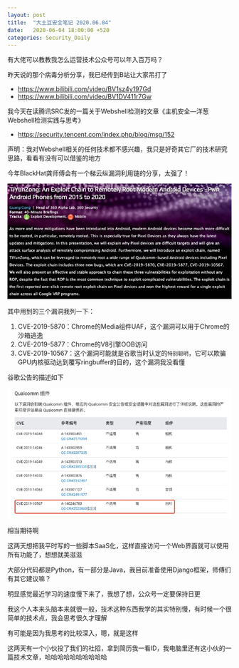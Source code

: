 ```yaml
---
layout: post
title:  "大土豆安全笔记 2020.06.04"
date:   2020-06-04 18:00:00 +520
categories: Security_Daily
---
```


有大佬可以教教我怎么运营技术公众号可以年入百万吗？

昨天说的那个病毒分析分享，我已经传到B站让大家吊打了
- https://www.bilibili.com/video/BV1sz4y197Gd
- https://www.bilibili.com/video/BV1DV411r7Gw

我今天在读腾讯SRC发的一篇关于Webshell检测的文章《主机安全—洋葱Webshell检测实践与思考》
- https://security.tencent.com/index.php/blog/msg/152

声明：我对Webshell相关的任何技术都不感兴趣，我只是好奇其它厂的技术研究思路，看看有没有可以借鉴的地方

今年BlackHat龚师傅会有一个梯云纵漏洞利用链的分享，太强了！

![IMAGE](/assets/resources/A571C91D605DDC01C4855A7ACD81503B.jpg)

其中用到的三个漏洞我列一下：
1. CVE-2019-5870：Chrome的Media组件UAF，这个漏洞可以用于Chrome的沙箱逃逸
2. CVE-2019-5877：Chrome的V8引擎OOB访问
3. CVE-2019-10567：这个漏洞可能就是谷歌当时认定的`特别聪明`，它可以欺骗GPU内核驱动达到覆写ringbuffer的目的，这个漏洞我没看懂

谷歌公告的描述如下

![IMAGE](/assets/resources/BACC551DE6B25417E485B97414F199B9.jpg)

相当期待啊

这两天想把我平时写的一些脚本SaaS化，这样直接访问一个Web界面就可以使用所有功能了，想想就美滋滋

大部分代码都是Python，有一部分是Java，我目前准备使用Django框架，师傅们有其它建议嘛？

明显感觉最近学习的速度慢下来了，我想了想，公众号一定要保持日更

我这个人本来头脑本来就很一般，技术这种东西我学的其实特别慢，有时候一个很简单的技术点，我会思考很久才理解

有可能是因为我思考的比较深入，嗯，就是这样

这两天有一个小伙投了我们的社招，拿到简历我一看ID，我电脑里还有这小伙的一篇技术文章，哈哈哈哈哈哈哈哈哈哈